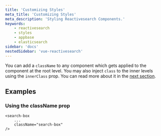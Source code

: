 ```yaml
---
title: 'Customizing Styles'
meta_title: 'Customizing Styles'
meta_description: 'Styling Reactivesearch Components.'
keywords:
    - reactivesearch
    - styles
    - appbase
    - elasticsearch
sidebar: 'docs'
nestedSidebar: 'vue-reactivesearch'
---
```


You can add a `className` to any component which gets applied to the component at the root level. You may also inject `class` to the inner levels using the `innerClass` prop. You can read more about it in the [next section](/docs/reactivesearch/vue/theming/classnameinjection/).

## Examples

### Using the className prop

```js{3}
<search-box
    ...
    className="search-box"
/>
```
